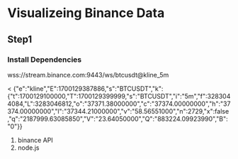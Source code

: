 # Visualizeing Binance Data

## Step1

### Install Dependencies

wss://stream.binance.com:9443/ws/btcusdt@kline_5m

< {"e":"kline","E":1700129387886,"s":"BTCUSDT","k":{"t":1700129100000,"T":1700129399999,"s":"BTCUSDT","i":"5m","f":3283044084,"L":3283046812,"o":"37371.38000000","c":"37374.00000000","h":"37374.00000000","l":"37344.21000000","v":"58.56551000","n":2729,"x":false,"q":"2187999.63085850","V":"23.64050000","Q":"883224.09923990","B":"0"}}

1. binance API
2. node.js
